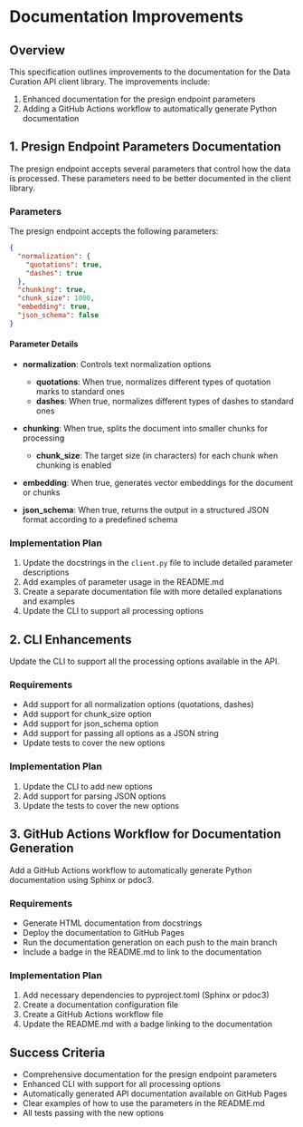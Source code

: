 # Documentation Improvements

## Overview

This specification outlines improvements to the documentation for the Data Curation API client library. The improvements include:

1. Enhanced documentation for the presign endpoint parameters
2. Adding a GitHub Actions workflow to automatically generate Python documentation

## 1. Presign Endpoint Parameters Documentation

The presign endpoint accepts several parameters that control how the data is processed. These parameters need to be better documented in the client library.

### Parameters

The presign endpoint accepts the following parameters:

```json
{
  "normalization": {
    "quotations": true,
    "dashes": true
  },
  "chunking": true,
  "chunk_size": 1000,
  "embedding": true,
  "json_schema": false
}
```

#### Parameter Details

- **normalization**: Controls text normalization options
  - **quotations**: When true, normalizes different types of quotation marks to standard ones
  - **dashes**: When true, normalizes different types of dashes to standard ones

- **chunking**: When true, splits the document into smaller chunks for processing
  - **chunk_size**: The target size (in characters) for each chunk when chunking is enabled

- **embedding**: When true, generates vector embeddings for the document or chunks
  
- **json_schema**: When true, returns the output in a structured JSON format according to a predefined schema

### Implementation Plan

1. Update the docstrings in the `client.py` file to include detailed parameter descriptions
2. Add examples of parameter usage in the README.md
3. Create a separate documentation file with more detailed explanations and examples
4. Update the CLI to support all processing options

## 2. CLI Enhancements

Update the CLI to support all the processing options available in the API.

### Requirements

- Add support for all normalization options (quotations, dashes)
- Add support for chunk_size option
- Add support for json_schema option
- Add support for passing all options as a JSON string
- Update tests to cover the new options

### Implementation Plan

1. Update the CLI to add new options
2. Add support for parsing JSON options
3. Update the tests to cover the new options

## 3. GitHub Actions Workflow for Documentation Generation

Add a GitHub Actions workflow to automatically generate Python documentation using Sphinx or pdoc3.

### Requirements

- Generate HTML documentation from docstrings
- Deploy the documentation to GitHub Pages
- Run the documentation generation on each push to the main branch
- Include a badge in the README.md to link to the documentation

### Implementation Plan

1. Add necessary dependencies to pyproject.toml (Sphinx or pdoc3)
2. Create a documentation configuration file
3. Create a GitHub Actions workflow file
4. Update the README.md with a badge linking to the documentation

## Success Criteria

- Comprehensive documentation for the presign endpoint parameters
- Enhanced CLI with support for all processing options
- Automatically generated API documentation available on GitHub Pages
- Clear examples of how to use the parameters in the README.md
- All tests passing with the new options
